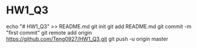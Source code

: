 # HW1_Q3
echo "# HW1_Q3" >> README.md
git init
git add README.md
git commit -m "first commit"
git remote add origin https://github.com/Teng0927/HW1_Q3.git
git push -u origin master
